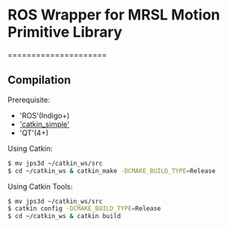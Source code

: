 # ROS Wrapper for MRSL Motion Primitive Library
=====================

## Compilation
Prerequisite:
  - 'ROS'(Indigo+)
  - ['catkin_simple'](https://github.com/catkin/catkin_simple)
  - 'QT'(4+)

Using Catkin:
```sh
$ mv jps3d ~/catkin_ws/src
$ cd ~/catkin_ws & catkin_make -DCMAKE_BUILD_TYPE=Release
```
Using Catkin Tools:
```sh
$ mv jps3d ~/catkin_ws/src
$ catkin config -DCMAKE_BUILD_TYPE=Release
$ cd ~/catkin_ws & catkin build
```


